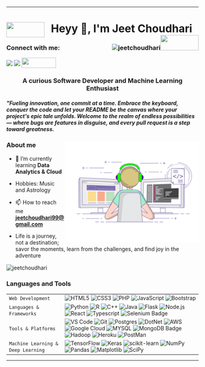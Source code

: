 <hr>

<h1 align="center"  ><img align="left" height="40" width="100" src="https://media0.giphy.com/media/v1.Y2lkPTc5MGI3NjExeWFodmVqMjBlamFydW5sOTNucHdweGtkY3FidjNmdHQ2bjRsbnd3NSZlcD12MV9pbnRlcm5hbF9naWZfYnlfaWQmY3Q9Zw/YTzh3zw4mj1XpjjiIb/giphy.gif">   Heyy 👋, I'm Jeet Choudhari   <img align="right" height="40" width="100" src="https://media0.giphy.com/media/v1.Y2lkPTc5MGI3NjExeWFodmVqMjBlamFydW5sOTNucHdweGtkY3FidjNmdHQ2bjRsbnd3NSZlcD12MV9pbnRlcm5hbF9naWZfYnlfaWQmY3Q9Zw/YTzh3zw4mj1XpjjiIb/giphy.gif"></h1> 

<h3 align="left">Connect with me: <img src="https://komarev.com/ghpvc/?username=jeetchoudhari&label=Profile%20Views&color=0e75b6&style=flat" alt="jeetchoudhari" align="right"/> </h3>

<p>
<a href="https://linkedin.com/in/jeet-choudhari" ><img align="center" src="https://img.shields.io/badge/LinkedIn-0077B5?style=for-the-badge&logo=linkedin&logoColor=white"/></a>
<a href="mailto: jeetchoudhari99@gmail.com"><img align="center" src="https://img.shields.io/badge/Gmail-D14836?style=for-the-badge&logo=gmail&logoColor=white"/></a>
<a href="https://www.hackerrank.com/jeetchoudhari99"><img align="center" src="https://img.shields.io/badge/HackerRank%20-%20Darkgreen" height="27" width="90" /></a>

</p>

<p align="right">  </p>

<h3 align="center">A curious Software Developer and Machine Learning Enthusiast</h3>

<h5>
"Fueling innovation, one commit at a time. Embrace the keyboard, conquer the code and let your README be the canvas where your project's epic tale unfolds. Welcome to the realm of endless possibilities — where bugs are features in disguise, and every pull request is a step toward greatness.
</h5>




<img align="right" alt="Coding" width="350" src="https://raw.githubusercontent.com/devSouvik/devSouvik/master/gif3.gif">

<h3 align="left">About me</h3>

- 🌱 I’m currently learning **Data Analytics & Cloud**

- Hobbies: Music and Astrology

- 📫 How to reach me **jeetchoudhari99@gmail.com**

- Life is a journey, not a destination; savor the moments, learn from the challenges, and find joy in the adventure






<p><img align="center" src="https://github-readme-stats.vercel.app/api/top-langs?username=jeetchoudhari&show_icons=true&locale=en&layout=compact" alt="jeetchoudhari" /></p>


<h3> Languages and Tools</h3>

|               |           |
|       ---     |    ---    |
| `Web Development`     | ![HTML5](https://img.shields.io/badge/-HTML5-CC2400?style=for-the-badge&logo=html5&logoColor=white) ![CSS3](https://img.shields.io/badge/-CSS3-E24800?style=for-the-badge&logo=css3) ![PHP](https://img.shields.io/badge/-PHP-CC2400?style=for-the-badge&logo=html5&logoColor=white) ![JavaScript](https://img.shields.io/badge/-JavaScript-FE7601?style=for-the-badge&logo=javascript) ![Bootstrap](https://img.shields.io/badge/bootstrap-FE9A00?style=for-the-badge&logo=bootstrap&logoColor=white)|
| `Languages & Frameworks`   | ![Python](https://img.shields.io/badge/python-3670A0?style=for-the-badge&logo=python&logoColor=ffdd54) ![R](https://img.shields.io/badge/r-%23276DC3.svg?style=for-the-badge&logo=r&logoColor=white) ![C++](https://img.shields.io/badge/-C++-034D9A?style=for-the-badge&logo=c%2B%2B) ![Java](https://img.shields.io/badge/-java-%23ED8B00?style=for-the-badge&logo=java&logoColor=white) ![Flask](https://img.shields.io/badge/flask-%23000.svg?style=for-the-badge&logo=flask&logoColor=white) ![Node.js](https://img.shields.io/badge/node.js-6DA55F?style=for-the-badge&logo=node.js&logoColor=white) ![React](https://img.shields.io/badge/react-%2320232a.svg?style=for-the-badge&logo=react&logoColor=%2361DAFB) ![Typescript](https://img.shields.io/badge/TypeScript-007ACC?style=for-the-badge&logo=typescript&logoColor=white) ![Selenium Badge](https://img.shields.io/badge/Selenium-43B02A?logo=selenium&logoColor=fff&style=for-the-badge) |
| `Tools & Platforms`       | ![VS Code](https://img.shields.io/badge/Visual_Studio_Code-034D9A?style=for-the-badge&logo=visual%20studio%20code&logoColor=white) ![Git](https://img.shields.io/badge/Git-682181?style=for-the-badge&logo=git&logoColor=white) ![Postgres](https://img.shields.io/badge/postgres-%23316192.svg?style=for-the-badge&logo=postgresql&logoColor=white) ![DotNet](https://img.shields.io/badge/dotnet-682181?style=for-the-badge&logo=dotnet&logoColor=white) ![AWS](https://img.shields.io/badge/AWS-%23FF9900.svg?style=for-the-badge&logo=amazon-aws&logoColor=white) ![Google Cloud](https://img.shields.io/badge/GoogleCloud-%234285F4.svg?style=for-the-badge&logo=google-cloud&logoColor=white) ![MYSQL](https://img.shields.io/badge/MySQL-034D9A?style=for-the-badge&logo=mysql&logoColor=white) ![MongoDB Badge](https://img.shields.io/badge/MongoDB-47A248?logo=mongodb&logoColor=fff&style=for-the-badge) ![Hadoop](https://img.shields.io/badge/hadoop-FFFF00?style=for-the-badge&logo=hadoop&logoColor=white)  ![Heroku](https://img.shields.io/badge/heroku-682181?style=for-the-badge&logo=heroku&logoColor=white) ![PostMan](https://img.shields.io/badge/postman-%23FF6F00.svg?style=for-the-badge&logo=PostMan&logoColor=white)|
| `Machine Learning & Deep Learning` | ![TensorFlow](https://img.shields.io/badge/TensorFlow-%23FF6F00.svg?style=for-the-badge&logo=TensorFlow&logoColor=white) ![Keras](https://img.shields.io/badge/Keras-%23D00000.svg?style=for-the-badge&logo=Keras&logoColor=white) ![scikit-learn](https://img.shields.io/badge/scikit--learn-%23F7931E.svg?style=for-the-badge&logo=scikit-learn&logoColor=white) ![NumPy](https://img.shields.io/badge/numpy-%23013243.svg?style=for-the-badge&logo=numpy&logoColor=white) ![Pandas](https://img.shields.io/badge/pandas-%23150458.svg?style=for-the-badge&logo=pandas&logoColor=white) ![Matplotlib](https://img.shields.io/badge/Matplotlib-%233F4F75.svg?style=for-the-badge&logo=plotly&logoColor=white) ![SciPy](https://img.shields.io/badge/SciPy-%230C55A5.svg?style=for-the-badge&logo=scipy&logoColor=%white) |

<hr>

